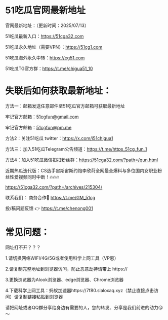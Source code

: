# 51吃瓜官网最新地址
官网最新地址：（更新时间：2025/07/13）

51吃瓜最新入口：https://51cga32.com

51吃瓜永久地址（需要VPN）：https://51cg1.com

51吃瓜海外永久中转：https://cg51.com

51吃瓜TG官方群：https://t.me/chigua51_10

# 失联后如何获取最新地址：
方法一：邮箱发送任意邮件至51吃瓜官方邮箱可获取最新地址

牢记官方邮箱：51cgfun@gmail.com

牢记官方邮箱：51cgfun@pm.me

方法2：关注51吃瓜 twitter：https://x.com/i51chigua1

方法三：加入51吃瓜Telegram公告频道：https://t.me/https_51cg_fun_1

方法4：加入51吃瓜微信扣扣粉丝群：https://51cga32.com/?path=/qun.html

近期热瓜迭代版：CS选手宙斯宙斯约炮李欣莳全网最全爆料与多位国内女职业粉丝性爱视频同时中断！🔥🔥🔥

https://51cga32.com/?path=/archives/215304/

联系我们： 商务合作🤝 https://t.me/GM_51cg

投/稿问题反馈 👉 https://t.me/chenong001

# 常见问题：
网址打不开？？？

1.请切换网络WIFI/4G/5G或者使用科学上网工具（VP恩）

2.请复制完整地址到浏览器访问，防止恶意劫持请带上 https://

3.更换浏览器为Alook浏览器、edge浏览器、Chrome浏览器

4.下载科学上网工具：蚂蚁加速器https://7f80.slaloxaq.xyz（禁止直接点击访问）请复制链接粘贴到浏览器

请把网址或者QQ群分享给身边有需要的人，您的转发、分享是我们前进的动力😘～
